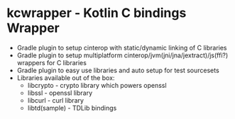 # kcwrapper - Kotlin C bindings Wrapper

* Gradle plugin to setup cinterop with static/dynamic linking of C libraries
* Gradle plugin to setup multiplatform cinterop/jvm(jni/jna/jextract)/js(ffi?) wrappers for C libraries
* Gradle plugin to easy use libraries and auto setup for test sourcesets
* Libraries available out of the box:
    * libcrypto - crypto library which powers openssl
    * libssl - openssl library
    * libcurl - curl library
    * libtd(sample) - TDLib bindings  
